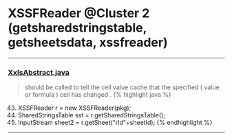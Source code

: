 # XSSFReader @Cluster 2 (getsharedstringstable, getsheetsdata, xssfreader)

***

### [XxlsAbstract.java](https://searchcode.com/codesearch/view/68613397/)
> should be called to tell the cell value cache that the specified ( value or formula ) cell has changed . 
{% highlight java %}
43. XSSFReader r = new XSSFReader(pkg);
44. SharedStringsTable sst = r.getSharedStringsTable();
50. InputStream sheet2 = r.getSheet("rId"+sheetId);
{% endhighlight %}

***

